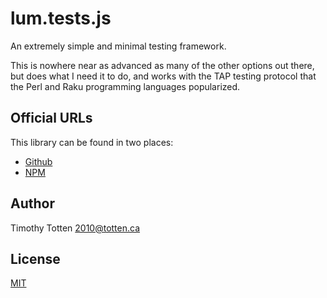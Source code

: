 # lum.tests.js

An extremely simple and minimal testing framework.

This is nowhere near as advanced as many of the other options out there,
but does what I need it to do, and works with the TAP testing protocol that
the Perl and Raku programming languages popularized.

## Official URLs

This library can be found in two places:

 * [Github](https://github.com/supernovus/lum.tests.js)
 * [NPM](https://www.npmjs.com/package/@lumjs/tests)

## Author

Timothy Totten <2010@totten.ca>

## License

[MIT](https://spdx.org/licenses/MIT.html)

